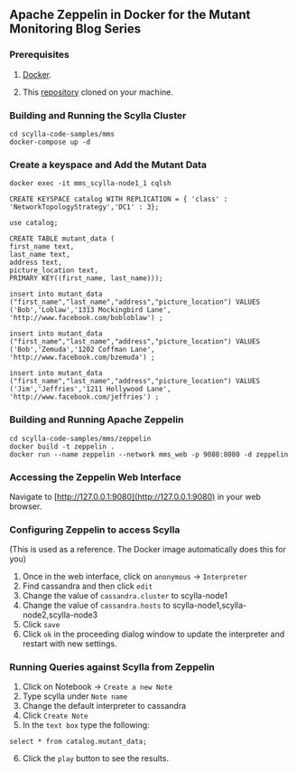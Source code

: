 ## Apache Zeppelin in Docker for the Mutant Monitoring Blog Series

### Prerequisites ###

1. [Docker](https://docs.docker.com/engine/installation/).

2. This [repository](https://github.com/scylladb/scylla-code-samples) cloned on your machine.

### Building and Running the Scylla Cluster
```
cd scylla-code-samples/mms
docker-compose up -d
```

### Create a keyspace and Add the Mutant Data

```
docker exec -it mms_scylla-node1_1 cqlsh

CREATE KEYSPACE catalog WITH REPLICATION = { 'class' : 'NetworkTopologyStrategy','DC1' : 3};

use catalog;

CREATE TABLE mutant_data (
first_name text,
last_name text, 
address text, 
picture_location text,
PRIMARY KEY((first_name, last_name)));

insert into mutant_data ("first_name","last_name","address","picture_location") VALUES ('Bob','Loblaw','1313 Mockingbird Lane', 'http://www.facebook.com/bobloblaw') ;

insert into mutant_data ("first_name","last_name","address","picture_location") VALUES ('Bob','Zemuda','1202 Coffman Lane', 'http://www.facebook.com/bzemuda') ;

insert into mutant_data ("first_name","last_name","address","picture_location") VALUES ('Jim','Jeffries','1211 Hollywood Lane', 'http://www.facebook.com/jeffries') ;
```

### Building and Running Apache Zeppelin

```
cd scylla-code-samples/mms/zeppelin
docker build -t zeppelin .
docker run --name zeppelin --network mms_web -p 9080:8080 -d zeppelin
```

### Accessing the Zeppelin Web Interface

Navigate to [http://127.0.0.1:9080](http://127.0.0.1:9080) in your web browser.

### Configuring Zeppelin to access Scylla
(This is used as a reference. The Docker image automatically does this for you)
1. Once in the web interface, click on ```anonymous``` -> ```Interpreter```
2. Find cassandra and then click ```edit```
3. Change the value of ```cassandra.cluster``` to scylla-node1
4. Change the value of ```cassandra.hosts```	to scylla-node1,scylla-node2,scylla-node3
5. Click ```save```
6. Click ```ok``` in the proceeding dialog window to update the interpreter and restart with new settings.

### Running Queries against Scylla from Zeppelin
1. Click on Notebook -> ```Create a new Note```
2. Type scylla under ```Note name```
3. Change the default interpreter to cassandra
4. Click ```Create Note```
5. In the ```text box``` type the following:
```
select * from catalog.mutant_data;
```
6. Click the ```play``` button to see the results.



